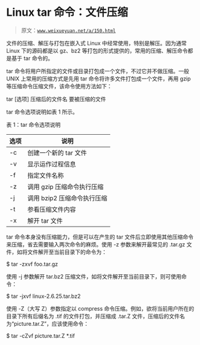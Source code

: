 # Linux tar 命令：文件压缩

> 原文：[`www.weixueyuan.net/a/150.html`](http://www.weixueyuan.net/a/150.html)

文件的压缩、解压与打包在嵌入式 Linux 中经常使用，特别是解压。因为通常 Linux 下的源码都是以 gz、bz2 等打包的形式提供的，常用的压缩、解压命令都是基于 tar 命令的。

tar 命令将用户所指定的文件或目录打包成一个文件，不过它并不做压缩。一般 UNIX 上常用的压缩方式是先用 tar 命令将许多文件打包成一个文件，再用 gzip 等压缩命令压缩文件，该命令使用方法如下：

tar [选项] 压缩后的文件名 要被压缩的文件

tar 命令选项说明如表 1 所示。

表 1：tar 命令选项说明

| 选项 | 说明 |
| --- | --- |
| -c | 创建一个新的 tar 文件 |
| -v | 显示运作过程信息 |
| -f | 指定文件名称 |
| -z | 调用 gzip 压缩命令执行压缩 |
| -j | 调用 bzip2 压缩命令执行压缩 |
| -t | 参看压缩文件内容 |
| -x | 解开 tar 文件 |

tar 命令本身没有压缩能力，但是可以在产生的 tar 文件后立即使用其他压缩命令来压缩，省去需要输入两次命令的麻烦。使用 -z 参数来解开最常见的 .tar.gz 文件，如将文件解开至当前目录下的命令为：

$ tar -zxvf foo.tar.gz

使用 -j 参数解开 tar.bz2 压缩文件，如将文件解开至当前目录下，则可使用命令：

$ tar -jxvf linux-2.6.25.tar.bz2

使用 -Z（大写 Z）参数指定以 compress 命令压缩。例如，欲将当前用户所在的目录下所有后缀名为 .tif 的文件打包，并压缩成 .tar.Z 文件，压缩后的文件名为“picture.tar.Z”，应该使用命令：

$ tar -cZvf picture.tar.Z *.tif